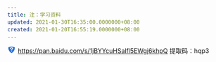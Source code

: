 ```yaml
---
title: 注：学习资料
updated: 2021-01-30T16:35:00.0000000+08:00
created: 2021-01-20T16:55:19.0000000+08:00
---
```


![image1](Java学习/1.%20JavaSE/resources/image1.png)
<https://pan.baidu.com/s/1jBYYcuHSalfl5EWgj6khpQ>
提取码：hqp3
